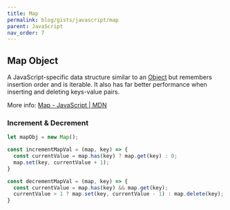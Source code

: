 ```yaml
---
title: Map
permalink: blog/gists/javascript/map
parent: JavaScript
nav_order: 7
---
```


## Map Object

A JavaScript-specific data structure similar to an [Object](./object) but remembers insertion order and is iterable.
It also has far better performance when inserting and deleting keys-value pairs.

More info: [Map - JavaScript \| MDN](https://developer.mozilla.org/en-US/docs/Web/JavaScript/Reference/Global_Objects/Map) 

### Increment & Decrement

```js
let mapObj = new Map();

const incrementMapVal = (map, key) => {
  const currentValue = map.has(key) ? map.get(key) : 0;
  map.set(key, currentValue + 1);
}

const decrementMapVal = (map, key) => {
  const currentValue = map.has(key) && map.get(key);
  currentValue > 1 ? map.set(key, currentValue - 1) : map.delete(key);
}
```
